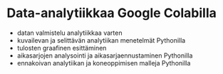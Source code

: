 # Data-analytiikkaa Google Colabilla

- datan valmistelu analytiikkaa varten
- kuvailevan ja selittävän analytiikan menetelmät Pythonilla
- tulosten graafinen esittäminen
- aikasarjojen analysointi ja aikasarjaennustaminen Pythonilla
- ennakoivan analytiikan ja koneoppimisen malleja Pythonilla

